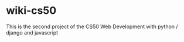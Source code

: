 # wiki-cs50
This is the second project of the CS50 Web Development with python / django and javascript
